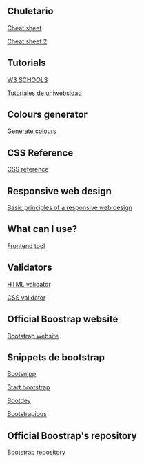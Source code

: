 ## Chuletario
<a href="https://github.com/Rafael2026/websites/blob/main/EMMET%20chuletario.pdf">Cheat sheet</a>

<a href="https://coderslink.com/talento/blog/ahorra-tiempo-al-escribir-codigo-html-en-visual-studio-code-utilizando-emmet/">Cheat sheet 2</a>

## Tutorials
<a href="https://www.w3schools.com/">W3 SCHOOLS</a>

<a href="https://uniwebsidad.com/">Tutoriales de uniwebsidad</a>

## Colours generator
<a href="https://colorschemedesigner.com/csd-3.5/">Generate colours</a>

## CSS Reference
<a href="https://lenguajecss.com/css/">CSS reference</a>

## Responsive web design
<a href="https://blog.froont.com/9-basic-principles-of-responsive-web-design/">Basic principles of a responsive web design</a>

## What can I use?
<a href="https://caniuse.com/">Frontend tool</a>

## Validators
<a href="https://validator.w3.org/">HTML validator</a>

<a href="https://jigsaw.w3.org/css-validator/">CSS validator</a>

## Official Boostrap website
<a href = "https://getbootstrap.com/">Bootstrap website</a>

## Snippets de bootstrap
<a href="https://www.bootsnipp.com">Bootsnipp</a>

<a href="https://www.startbootstrap.com/snippets">Start bootstrap</a>

<a href="https://www.bootdey.com">Bootdey</a>

<a href="https://www.bootstrapious.com/snippets">Bootstrapious</a>

## Official Boostrap's repository
<a href="https://github.com/twbs">Bootstrap repository</a>
